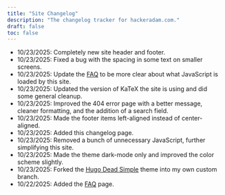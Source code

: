 ```yaml
---
title: "Site Changelog"
description: "The changelog tracker for hackeradam.com."
draft: false
toc: false
---
```


- 10/23/2025: Completely new site header and footer.
- 10/23/2025: Fixed a bug with the spacing in some text on smaller screens.
- 10/23/2025: Update the [FAQ](/faq) to be more clear about what JavaScript is loaded by this site.
- 10/23/2025: Updated the version of KaTeX the site is using and did some general cleanup.
- 10/23/2025: Improved the 404 error page with a better message, cleaner formatting, and the addition of a search field.
- 10/23/2025: Made the footer items left-aligned instead of center-aligned.
- 10/23/2025: Added this changelog page.
- 10/23/2025: Removed a bunch of unnecessary JavaScript, further simplifying this site.
- 10/23/2025: Made the theme dark-mode only and improved the color scheme slightly.
- 10/23/2025: Forked the [Hugo Dead Simple](https://github.com/barklan/hugo-dead-simple) theme into my own custom branch.
- 10/22/2025: Added the [FAQ](/faq) page.